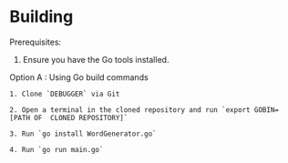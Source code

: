 # Building

Prerequisites:

1. Ensure you have the Go tools installed.

Option A : Using Go build commands

    1. Clone `DEBUGGER` via Git

    2. Open a terminal in the cloned repository and run `export GOBIN=[PATH OF  CLONED REPOSITORY]`

    3. Run `go install WordGenerator.go`

    4. Run `go run main.go`